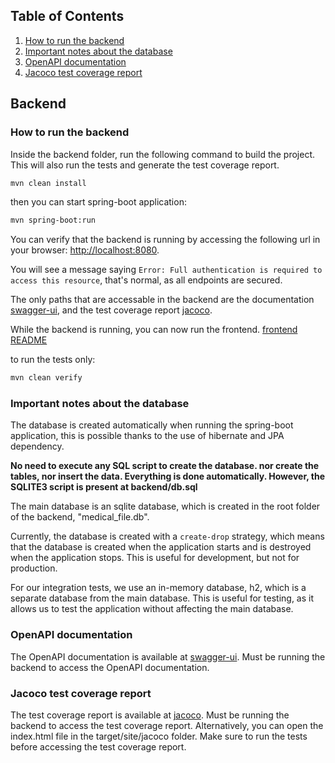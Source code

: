 ## Table of Contents

1. [How to run the backend](#how-to-run-the-backend)
2. [Important notes about the database](#important-notes-about-the-database)
3. [OpenAPI documentation](#openapi-documentation)
4. [Jacoco test coverage report](#jacoco-test-coverage-report)

## Backend

### How to run the backend

Inside the backend folder, run the following command to build the project.
This will also run the tests and generate the test coverage report.
```sh
mvn clean install
```

then you can start spring-boot application:
```sh
mvn spring-boot:run
```

You can verify that the backend is running by accessing the following url in your browser: [http://localhost:8080](http://localhost:8080).

You will see a message saying `Error: Full authentication is required to access this resource`, that's normal, as all endpoints are secured.

The only paths that are accessable in the backend are the documentation [swagger-ui](http://localhost:8080/swagger-ui/index.html), and the test coverage report [jacoco](http://localhost:8080/jacoco/index.html).

While the backend is running, you can now run the frontend. [frontend README](../frontend/README.md)

to run the tests only:
```sh
mvn clean verify
```

### Important notes about the database

The database is created automatically when running the spring-boot application, this is possible thanks to the use of hibernate and JPA dependency.

**No need to execute any SQL script to create the database. nor create the tables, nor insert the data. Everything is done automatically. However, the SQLITE3 script is present at backend/db.sql**

The main database is an sqlite database, which is created in the root folder of the backend, "medical_file.db".

Currently, the database is created with a `create-drop` strategy, which means that the database is created when the application starts and is destroyed when the application stops. This is useful for development, but not for production.

For our integration tests, we use an in-memory database, h2, which is a separate database from the main database. This is useful for testing, as it allows us to test the application without affecting the main database.

### OpenAPI documentation

The OpenAPI documentation is available at [swagger-ui](http://localhost:8080/swagger-ui/index.html).
Must be running the backend to access the OpenAPI documentation.

### Jacoco test coverage report

The test coverage report is available at [jacoco](http://localhost:8080/jacoco/index.html).
Must be running the backend to access the test coverage report.
Alternatively, you can open the index.html file in the target/site/jacoco folder.
Make sure to run the tests before accessing the test coverage report.
